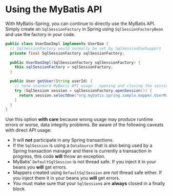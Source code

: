 <a name="Using_the_MyBatis_API"></a>

# Using the MyBatis API

With MyBatis-Spring, you can continue to directly use the MyBatis API. Simply create an `SqlSessionFactory` in Spring
using `SqlSessionFactoryBean` and use the factory in your code.

```java
public class UserDaoImpl implements UserDao {
  // SqlSessionFactory would normally be set by SqlSessionDaoSupport
  private final SqlSessionFactory sqlSessionFactory;

  public UserDaoImpl(SqlSessionFactory sqlSessionFactory) {
    this.sqlSessionFactory = sqlSessionFactory;
  }

  public User getUser(String userId) {
    // note standard MyBatis API usage - opening and closing the session manually
    try (SqlSession session = sqlSessionFactory.openSession()) {
      return session.selectOne("org.mybatis.spring.sample.mapper.UserMapper.getUser", userId);
    }
  }
}
```

Use this option <strong>with care</strong> because wrong usage may produce runtime errors or worse, data integrity
problems. Be aware of the following caveats with direct API usage:

* It will **not** participate in any Spring transactions.
* If the `SqlSession` is using a `DataSource` that is also being used by a Spring transaction manager and there is
  currently a transaction in progress, this code **will** throw an exception.
* MyBatis' `DefaultSqlSession` is not thread safe. If you inject it in your beans you **will** get errors.
* Mappers created using `DefaultSqlSession` are not thread safe either. If you inject them it in your beans you **will**
  get errors.
* You must make sure that your `SqlSession`s are **always** closed in a finally block.
